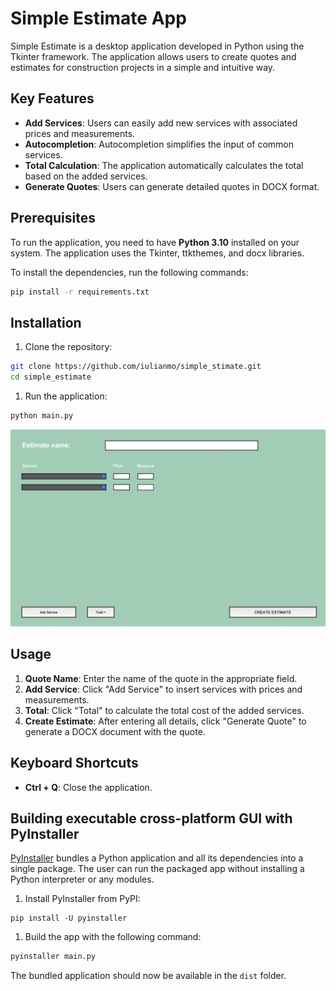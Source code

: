 # Simple Estimate App

Simple Estimate is a desktop application developed in Python using the Tkinter framework. The application allows users to create quotes and estimates for construction projects in a simple and intuitive way.

## Key Features

- **Add Services**: Users can easily add new services with associated prices and measurements.
- **Autocompletion**: Autocompletion simplifies the input of common services.
- **Total Calculation**: The application automatically calculates the total based on the added services.
- **Generate Quotes**: Users can generate detailed quotes in DOCX format.

## Prerequisites

To run the application, you need to have **Python 3.10** installed on your system. The application uses the Tkinter, ttkthemes, and docx libraries.

To install the dependencies, run the following commands:

```bash
pip install -r requirements.txt
```

## Installation

1. Clone the repository:

```bash
git clone https://github.com/iulianmo/simple_stimate.git
cd simple_estimate
```

1. Run the application:

```bash
python main.py
```

![GUI](gui.png)


## Usage

1. **Quote Name**: Enter the name of the quote in the appropriate field.
2. **Add Service**: Click "Add Service" to insert services with prices and measurements.
3. **Total**: Click "Total" to calculate the total cost of the added services.
4. **Create Estimate**: After entering all details, click "Generate Quote" to generate a DOCX document with the quote.

## Keyboard Shortcuts

- **Ctrl + Q**: Close the application.

## Building **executable cross-platform GUI with PyInstaller**

[PyInstaller](https://pyinstaller.org/en/stable/) bundles a Python application and all its dependencies into a single package. The user can run the packaged app without installing a Python interpreter or any modules.

1. Install PyInstaller from PyPI:

```
pip install -U pyinstaller
```

1. Build the app with the following command:

```bash
pyinstaller main.py
```

The bundled application should now be available in the `dist` folder.
